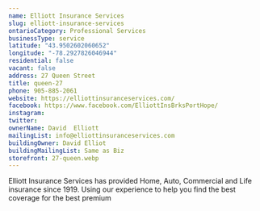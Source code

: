 ```yaml
---
name: Elliott Insurance Services
slug: elliott-insurance-services
ontarioCategory: Professional Services
businessType: service
latitude: "43.9502602060652"
longitude: "-78.2927826046944"
residential: false
vacant: false
address: 27 Queen Street
title: queen-27
phone: 905-885-2061
website: https://elliottinsuranceservices.com/
facebook: https://www.facebook.com/ElliottInsBrksPortHope/
instagram:
twitter:
ownerName: David  Elliott
mailingList: info@elliottinsuranceservices.com
buildingOwner: David Elliot
buildingMailingList: Same as Biz
storefront: 27-queen.webp
---
```


Elliott Insurance Services has provided Home, Auto, Commercial and Life insurance since 1919. Using our experience to
help you find the best coverage for the best premium
